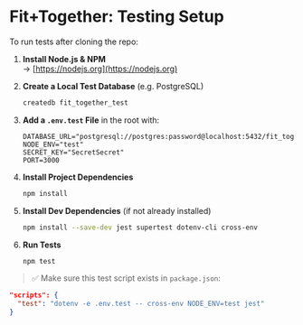 



# Fit+Together: Testing Setup

To run tests after cloning the repo:

1. **Install Node.js & NPM**  
   → [https://nodejs.org](https://nodejs.org)

2. **Create a Local Test Database** (e.g. PostgreSQL)  
   ```bash
   createdb fit_together_test
   ```

3. **Add a `.env.test` File** in the root with:
   ```env
   DATABASE_URL="postgresql://postgres:password@localhost:5432/fit_together_test"
   NODE_ENV="test"
   SECRET_KEY="SecretSecret"
   PORT=3000
   ```

4. **Install Project Dependencies**  
   ```bash
   npm install
   ```

5. **Install Dev Dependencies** (if not already installed)  
   ```bash
   npm install --save-dev jest supertest dotenv-cli cross-env
   ```

6. **Run Tests**  
   ```bash
   npm test
   ```

> ✅ Make sure this test script exists in `package.json`:
```json
"scripts": {
  "test": "dotenv -e .env.test -- cross-env NODE_ENV=test jest"
}
```